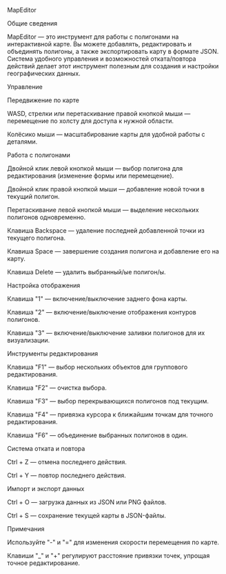 MapEditor

Общие сведения

MapEditor — это инструмент для работы с полигонами на интерактивной карте. Вы можете добавлять, редактировать и объединять полигоны, а также экспортировать карту в формате JSON. Система удобного управления и возможностей отката/повтора действий делает этот инструмент полезным для создания и настройки географических данных.

Управление

Передвижение по карте

WASD, стрелки или перетаскивание правой кнопкой мыши — перемещение по холсту для доступа к нужной области.

Колёсико мыши — масштабирование карты для удобной работы с деталями.

Работа с полигонами

Двойной клик левой кнопкой мыши — выбор полигона для редактирования (изменение формы или перемещение).

Двойной клик правой кнопкой мыши — добавление новой точки в текущий полигон.

Перетаскивание левой кнопкой мыши — выделение нескольких полигонов одновременно.

Клавиша Backspace — удаление последней добавленной точки из текущего полигона.

Клавиша Space — завершение создания полигона и добавление его на карту.

Клавиша Delete — удалить выбранный/ые полигон/ы.

Настройка отображения

Клавиша "1" — включение/выключение заднего фона карты.

Клавиша "2" — включение/выключение отображения контуров полигонов.

Клавиша "3" — включение/выключение заливки полигонов для их визуализации.

Инструменты редактирования

Клавиша "F1" — выбор нескольких объектов для группового редактирования.

Клавиша "F2" — очистка выбора.

Клавиша "F3" — выбор перекрывающихся полигонов под текущим.

Клавиша "F4" — привязка курсора к ближайшим точкам для точного редактирования.

Клавиша "F6" — объединение выбранных полигонов в один.

Система отката и повтора

Ctrl + Z — отмена последнего действия.

Ctrl + Y — повтор последнего действия.

Импорт и экспорт данных

Ctrl + O — загрузка данных из JSON или PNG файлов.

Ctrl + S — сохранение текущей карты в JSON-файлы.

Примечания

Используйте "-" и "=" для изменения скорости перемещения по карте.

Клавиши "_" и "+" регулируют расстояние привязки точек, упрощая точное редактирование.

